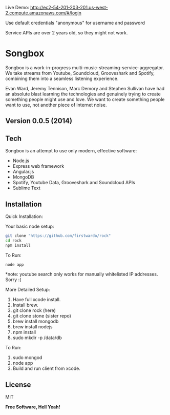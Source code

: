 Live Demo: http://ec2-54-201-203-201.us-west-2.compute.amazonaws.com/#/login

Use default credentials "anonymous" for username and password

Service APIs are over 2 years old, so they might not work.

Songbox
=========

Songbox is a work-in-progress multi-music-streaming-service-aggregator. We take streams from Youtube, Soundcloud, Grooveshark and Spotify, combining them into a seamless listening experience.

Evan Ward, Jeremy Tennison, Marc Demory and Stephen Sullivan have had an absolute blast learning the technologies and genuinely trying to create something people might use and love. We want to create something people want to use, not another piece of internet noise.

Version 0.0.5 (2014)
----



Tech
-----------

Songbox is an attempt to use only modern, effective software:

* Node.js
* Express web framework
* Angular.js
* MongoDB
* Spotify, Youtube Data, Grooveshark and Soundcloud APIs
* Sublime Text

Installation
--------------

Quick Installation:

Your basic node setup:

```sh
git clone "https://github.com/firstwardo/rock"
cd rock
npm install
```

To Run:

```sh
node app
```
*note: youtube  search only works for manually whitelisted IP addresses. Sorry :(

More Detailed Setup:

1. Have full xcode install.
2. Install brew.
3. git clone rock (here)
4. git clone stone (sister repo)
5. brew install mongodb
6. brew install nodejs
7. npm install
8. sudo mkdir -p /data/db

To Run:

1. sudo mongod
2. node app
3. Build and run client from xcode.

License
----

MIT


**Free Software, Hell Yeah!**
